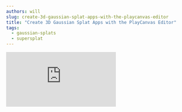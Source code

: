 ```yaml
---
authors: will
slug: create-3d-gaussian-splat-apps-with-the-playcanvas-editor
title: "Create 3D Gaussian Splat Apps with the PlayCanvas Editor"
tags:
  - gaussian-splats
  - supersplat
---
```


<div className="iframe-container-taller">
    <iframe loading="lazy" src="https://playcanv.as/e/p/cLkf99ZV/" title="3DGS Statues" webkitallowfullscreen="true" mozallowfullscreen="true" allow="autoplay" allowfullscreen="true" allowvr="" scrolling="no" frameborder="0" />
</div>
_[CLICK HERE](https://playcanv.as/e/p/cLkf99ZV/) to open in a new tab. Credits: Splats scanned at the [V&A Museum](https://www.vam.ac.uk/). HDRI from [Poly Haven](https://polyhaven.com/a/sepulchral_chapel_rotunda)._

We have big news for the 3D Gaussian Splat community - the PlayCanvas Editor now has fully integrated support for splats!
Learn how to quickly build stunning, interactive 3DGS applications today.

<!-- truncate -->

:::note[What you need]
🤳 A smartphone  
💻 A computer with a web browser  
⏱️ A small amount of time
:::

The application above shows several splats assembled in a single application, with animation and post effects spicing up the visuals. Let's check out how it was built.

### Step 1: Clean in SuperSplat 🧹

After [capturing the statues](https://developer.playcanvas.com/user-manual/graphics/gaussian-splatting/#creating-splats) to PLY format, our first stop is [SuperSplat](https://playcanvas.com/supersplat/editor?load=https://raw.githubusercontent.com/willeastcott/assets/main/statues/narcissus.compressed.ply), the open source tool for editing and optimizing 3D Gaussian Splats. Here, in a little over a minute, we can isolate the statue from the background and align it with the origin:

<video autoPlay muted loop controls src='/img/statue-supersplat.mp4' style={{width: '100%', height: 'auto'}} />

Once we are done, we can download the splat using our [compressed PLY format](https://blog.playcanvas.com/compressing-gaussian-splats). In this case, our downloaded PLY is **only 1.56MB**!

### Step 2: Import into the Editor 🚧

Now that we have a clean, compressed PLY, we simply need to drop it into the Editor's Asset Panel. And from there, drag it into the viewport to add it to the scene. Let's do that (along with a cube map for a photographic backdrop):

<video autoPlay muted loop controls src='/img/statue-editor.mp4' style={{width: '100%', height: 'auto'}} />

The PlayCanvas Editor is a powerful visual environment for building and publishing 3D scenes. You can:

* Grab useful scripts (and other assets) from the Asset Store. Here, we import an Orbit Camera script.
* Create beautiful user interfaces, using either HTML or PlayCanvas' built-in UI system.
* Add sound, physics, VR/AR support and much, much more.

### Step 3: Add Animation and Post Effects ✨

What really makes the demo pop is the transitions that fade the statues in and out.

<video autoPlay muted loop controls src='/img/statue-custom-shaders.mp4' style={{width: '100%', height: 'auto'}} />

With the Editor, you can customize the shader code that renders your splats to apply stunning animation effects. For the transition between statues, individual splats are transformed and recolored over time, while a full-screen bloom effect is ramped up and down.

### Resources

Today's release makes working with 3D Gaussian Splats both easy and fun! We've shown you how to build a virtual gallery or museum but the possibilities are endless. With 3D Gaussian Splats in the PlayCanvas Editor, you can target many verticals: product visualization (furniture, clothing, consumer electronics), automotive, education, travel and so much more.

To get started, here is an useful list of resources:

* [Statue Project](https://playcanvas.com/project/1224723/overview/3d-gaussian-splat-statues) - feel free to fork it, explore and experiment.
* [3D Gaussian Splatting](https://developer.playcanvas.com/user-manual/graphics/gaussian-splatting/) User Guide
* [SuperSplat](https://playcanvas.com/supersplat/editor) (don't forget to [install the PWA](https://blog.playcanvas.com/a-faster-supersplat-with-pwa-support#pwa-support))

### Go Forth and Create

We hope you love today's update as much as we do! ❤️

But let us know what you think by heading over to the [forum](https://forum.playcanvas.com) or [ping us on X](https://x.com/playcanvas)!
